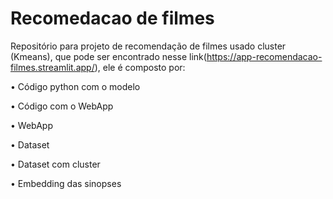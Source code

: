 # Recomedacao de filmes

Repositório para projeto de recomendação de filmes usado cluster (Kmeans), que pode ser encontrado nesse link(https://app-recomendacao-filmes.streamlit.app/), ele é composto por:

•	Código python com o modelo

•	Código com o WebApp

•	WebApp

•	Dataset

•	Dataset com cluster

•	Embedding das sinopses
